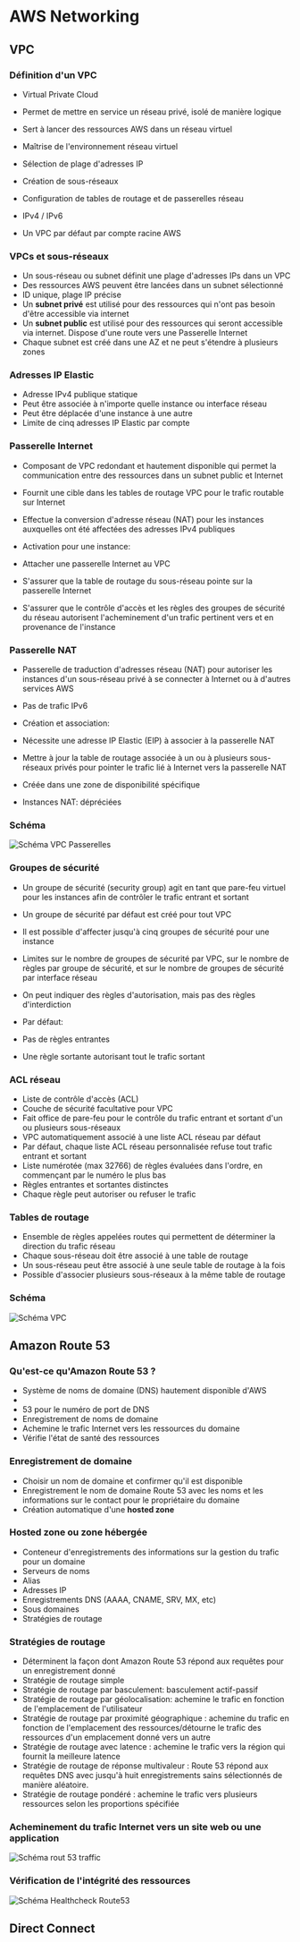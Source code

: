 # AWS Networking

## VPC

### Définition d'un VPC

 - Virtual Private Cloud
 - Permet de mettre en service un réseau privé, isolé de manière logique
 - Sert à lancer des ressources AWS dans un réseau virtuel 
 - Maîtrise de l'environnement réseau virtuel

  - Sélection de plage d'adresses IP
  - Création de sous-réseaux 
  - Configuration de tables de routage et de passerelles réseau
  - IPv4 / IPv6
  - Un VPC par défaut par compte racine AWS

### VPCs et sous-réseaux

 - Un sous-réseau ou subnet définit une plage d'adresses IPs dans un VPC
 - Des ressources AWS peuvent être lancées dans un subnet sélectionné
 - ID unique, plage IP précise
 - Un **subnet privé** est utilisé pour des ressources qui n'ont pas besoin d'être accessible via internet
 - Un **subnet public** est utilisé pour des ressources qui seront accessible via internet. Dispose d'une route vers une Passerelle Internet
 - Chaque subnet est créé dans une AZ et ne peut s'étendre à plusieurs zones

### Adresses IP Elastic

 -  Adresse IPv4 publique statique
 - Peut être associée à n'importe quelle instance ou interface réseau
 - Peut être déplacée d'une instance à une autre
 - Limite de cinq adresses IP Elastic par compte

### Passerelle Internet 

 - Composant de VPC redondant et hautement disponible qui permet la communication entre des ressources dans un subnet public et Internet
 - Fournit une cible dans les tables de routage VPC pour le trafic routable sur Internet
 - Effectue la conversion d'adresse réseau (NAT) pour les instances auxquelles ont été affectées des adresses IPv4 publiques
 - Activation pour une instance:

  - Attacher une passerelle Internet au VPC
  - S'assurer que la table de routage du sous-réseau pointe sur la passerelle Internet
  - S'assurer que le contrôle d'accès et les règles des groupes de sécurité du réseau autorisent l'acheminement d'un trafic pertinent vers et en provenance de l'instance

### Passerelle NAT

 - Passerelle de traduction d'adresses réseau (NAT) pour autoriser les instances d'un sous-réseau privé à se connecter à Internet ou à d'autres services AWS
 - Pas de trafic IPv6
 - Création et association: 

  - Nécessite une adresse IP Elastic (EIP) à associer à la passerelle NAT
  - Mettre à jour la table de routage associée à un ou à plusieurs sous-réseaux privés pour pointer le trafic lié à Internet vers la passerelle NAT
  - Créée dans une zone de disponibilité spécifique

 - Instances NAT: dépréciées 

### Schéma

![Schéma VPC Passerelles](https://docs.aws.amazon.com/fr_fr/vpc/latest/userguide/images/nat-gateway-diagram.png)

### Groupes de sécurité

 - Un groupe de sécurité (security group) agit en tant que pare-feu virtuel pour les instances afin de contrôler le trafic entrant et sortant
 - Un groupe de sécurité par défaut est créé pour tout VPC
 - Il est possible d'affecter jusqu'à cinq groupes de sécurité pour une instance
 - Limites sur le nombre de groupes de sécurité par VPC, sur le nombre de règles par groupe de sécurité, et sur le nombre de groupes de sécurité par interface réseau
 - On peut indiquer des règles d'autorisation, mais pas des règles d'interdiction
 - Par défaut:

  - Pas de règles entrantes
  - Une règle sortante autorisant tout le trafic sortant

### ACL réseau

- Liste de contrôle d'accès (ACL) 
- Couche de sécurité facultative pour VPC
- Fait office de pare-feu pour le contrôle du trafic entrant et sortant d'un ou plusieurs sous-réseaux
- VPC automatiquement associé à une liste ACL réseau par défaut
- Par défaut, chaque liste ACL réseau personnalisée refuse tout trafic entrant et sortant 
- Liste numérotée (max 32766) de règles évaluées dans l'ordre, en commençant par le numéro le plus bas 
- Règles entrantes et sortantes distinctes
- Chaque règle peut autoriser ou refuser le trafic

### Tables de routage

 - Ensemble de règles appelées routes qui permettent de déterminer la direction du trafic réseau
 - Chaque sous-réseau doit être associé à une table de routage
 - Un sous-réseau peut être associé à une seule table de routage à la fois
 - Possible d'associer plusieurs sous-réseaux à la même table de routage

### Schéma

![Schéma VPC](https://docs.aws.amazon.com/fr_fr/vpc/latest/userguide/images/custom-route-table-diagram.png)

## Amazon Route 53

### Qu'est-ce qu'Amazon Route 53 ?

 - Système de noms de domaine (DNS) hautement disponible d'AWS
 - 
 - 53 pour le numéro de port de DNS
 - Enregistrement de noms de domaine
 - Achemine le trafic Internet vers les ressources du domaine
 - Vérifie l'état de santé des ressources

### Enregistrement de domaine

 - Choisir un nom de domaine et confirmer qu'il est disponible
 - Enregistrement le nom de domaine Route 53 avec les noms et les informations sur le contact pour le propriétaire du domaine
 - Création automatique d'une **hosted zone**

### Hosted zone ou zone hébergée

 - Conteneur d'enregistrements des informations sur la gestion du trafic pour un domaine
  - Serveurs de noms
  - Alias
  - Adresses IP
  - Enregistrements DNS (AAAA, CNAME, SRV, MX, etc)
  - Sous domaines
  - Stratégies de routage

### Stratégies de routage

 - Déterminent la façon dont Amazon Route 53 répond aux requêtes pour un enregistrement donné
 - Stratégie de routage simple
 - Stratégie de routage par basculement: basculement actif-passif
 - Stratégie de routage par géolocalisation: achemine le trafic en fonction de l'emplacement de l'utilisateur
 - Stratégie de routage par proximité géographique : achemine du trafic en fonction de l'emplacement des ressources/détourne le trafic des ressources d'un emplacement donné vers un autre
 - Stratégie de routage avec latence : achemine le trafic vers la région qui fournit la meilleure latence
 - Stratégie de routage de réponse multivaleur : Route 53 répond aux requêtes DNS avec jusqu'à huit enregistrements sains sélectionnés de manière aléatoire.
 - Stratégie de routage pondéré : achemine le trafic vers plusieurs ressources selon les proportions spécifiée

### Acheminement du trafic Internet vers un site web ou une application

![Schéma rout 53 traffic](https://docs.aws.amazon.com/fr_fr/Route53/latest/DeveloperGuide/images/how-route-53-routes-traffic.png)

### Vérification de l'intégrité des ressources

![Schéma Healthcheck Route53](https://docs.aws.amazon.com/fr_fr/Route53/latest/DeveloperGuide/images/how-health-checks-work.png)


## Direct Connect

